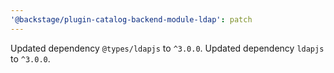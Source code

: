 ```yaml
---
'@backstage/plugin-catalog-backend-module-ldap': patch
---
```


Updated dependency `@types/ldapjs` to `^3.0.0`.
Updated dependency `ldapjs` to `^3.0.0`.
